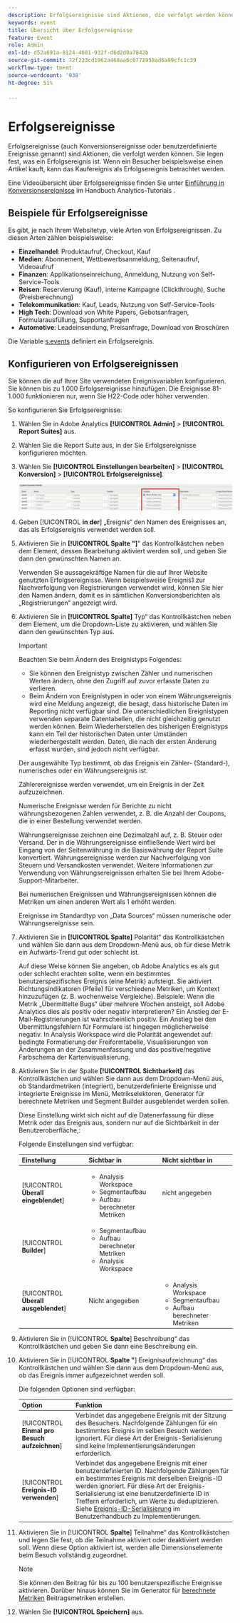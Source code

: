 ```yaml
---
description: Erfolgsereignisse sind Aktionen, die verfolgt werden können. Sie legen fest, was ein Erfolgsereignis ist. Wenn ein Besucher beispielsweise einen Artikel kauft, kann das Kaufereignis als Erfolgsereignis betrachtet werden.
keywords: event
title: Übersicht über Erfolgsereignisse
feature: Event
role: Admin
exl-id: d52a691a-8124-4601-932f-d6d2d0a7842b
source-git-commit: 72f223cd1962a468aa6c0772958ad6a99cfc1c39
workflow-type: tm+mt
source-wordcount: '938'
ht-degree: 51%

---
```


# Erfolgsereignisse

Erfolgsereignisse (auch Konversionsereignisse oder benutzerdefinierte Ereignisse genannt) sind Aktionen, die verfolgt werden können. Sie legen fest, was ein Erfolgsereignis ist. Wenn ein Besucher beispielsweise einen Artikel kauft, kann das Kaufereignis als Erfolgsereignis betrachtet werden.

Eine Videoübersicht über Erfolgsereignisse finden Sie unter [Einführung in Konversionsereignisse](https://experienceleague.adobe.com/en/docs/analytics-learn/tutorials/analysis-workspace/metrics/introduction-to-conversion-events) im Handbuch Analytics-Tutorials .

## Beispiele für Erfolgsereignisse

Es gibt, je nach Ihrem Websitetyp, viele Arten von Erfolgsereignissen. Zu diesen Arten zählen beispielsweise:

* **Einzelhandel**: Produktaufruf, Checkout, Kauf
* **Medien**: Abonnement, Wettbewerbsanmeldung, Seitenaufruf, Videoaufruf
* **Finanzen**: Applikationseinreichung, Anmeldung, Nutzung von Self-Service-Tools
* **Reisen**: Reservierung (Kauf), interne Kampagne (Clickthrough), Suche (Preisberechnung)
* **Telekommunikation**: Kauf, Leads, Nutzung von Self-Service-Tools
* **High Tech**: Download von White Papers, Gebotsanfragen, Formularausfüllung, Supportanfragen
* **Automotive**: Leadeinsendung, Preisanfrage, Download von Broschüren

Die Variable [s.events](https://experienceleague.adobe.com/docs/analytics/implementation/vars/page-vars/events/event-serialization.html?lang=de) definiert ein Erfolgsereignis.

## Konfigurieren von Erfolgsereignissen

Sie können die auf Ihrer Site verwendeten Ereignisvariablen konfigurieren. Sie können bis zu 1.000 Erfolgsereignisse hinzufügen. Die Ereignisse 81-1.000 funktionieren nur, wenn Sie H22-Code oder höher verwenden.

So konfigurieren Sie Erfolgsereignisse:

1. Wählen Sie in Adobe Analytics **[!UICONTROL Admin]** > **[!UICONTROL Report Suites]** aus.
1. Wählen Sie die Report Suite aus, in der Sie Erfolgsereignisse konfigurieren möchten.
1. Wählen Sie **[!UICONTROL Einstellungen bearbeiten]** > **[!UICONTROL Konversion]** > **[!UICONTROL Erfolgsereignisse]**.

   ![Ergebnis des Schritts](/help/admin/admin/c-manage-report-suites/c-edit-report-suites/conversion-var-admin/c-success-events/assets/success_event_page.png)

1. Geben [!UICONTROL **in der**] „Ereignis“ den Namen des Ereignisses an, das als Erfolgsereignis verwendet werden soll.

1. Aktivieren Sie in **[!UICONTROL Spalte &quot;]**&quot; das Kontrollkästchen neben dem Element, dessen Bearbeitung aktiviert werden soll, und geben Sie dann den gewünschten Namen an.

   Verwenden Sie aussagekräftige Namen für die auf Ihrer Website genutzten Erfolgsereignisse. Wenn beispielsweise Ereignis1 zur Nachverfolgung von Registrierungen verwendet wird, können Sie hier den Namen ändern, damit es in sämtlichen Konversionsberichten als „Registrierungen“ angezeigt wird.

1. Aktivieren Sie in **[!UICONTROL Spalte]** Typ“ das Kontrollkästchen neben dem Element, um die Dropdown-Liste zu aktivieren, und wählen Sie dann den gewünschten Typ aus.

   >[!IMPORTANT]
   >
   >Beachten Sie beim Ändern des Ereignistyps Folgendes:<ul><li>Sie können den Ereignistyp zwischen Zähler und numerischen Werten ändern, ohne den Zugriff auf zuvor erfasste Daten zu verlieren.</li><li>Beim Ändern von Ereignistypen in oder von einem Währungsereignis wird eine Meldung angezeigt, die besagt, dass historische Daten im Reporting nicht verfügbar sind. Die unterschiedlichen Ereignistypen verwenden separate Datentabellen, die nicht gleichzeitig genutzt werden können. Beim Wiederherstellen des bisherigen Ereignistyps kann ein Teil der historischen Daten unter Umständen wiederhergestellt werden. Daten, die nach der ersten Änderung erfasst wurden, sind jedoch nicht verfügbar.</li></ul>

   Der ausgewählte Typ bestimmt, ob das Ereignis ein Zähler- (Standard-), numerisches oder ein Währungsereignis ist. <p>Zählerereignisse werden verwendet, um ein Ereignis in der Zeit aufzuzeichnen.</p><p>Numerische Ereignisse werden für Berichte zu nicht währungsbezogenen Zahlen verwendet, z. B. die Anzahl der Coupons, die in einer Bestellung verwendet werden.</p> <p>Währungsereignisse zeichnen eine Dezimalzahl auf, z. B. Steuer oder Versand. Der in die Währungsereignisse einfließende Wert wird bei Eingang von der Seitenwährung in die Basiswährung der Report Suite konvertiert. Währungsereignisse werden zur Nachverfolgung von Steuern und Versandkosten verwendet. Weitere Informationen zur Verwendung von Währungsereignissen erhalten Sie bei Ihrem Adobe-Support-Mitarbeiter.<p>Bei numerischen Ereignissen und Währungsereignissen können die Metriken um einen anderen Wert als 1 erhöht werden.</p><p>Ereignisse im Standardtyp von „Data Sources“ müssen numerische oder Währungsereignisse sein.</p>

1. Aktivieren Sie in **[!UICONTROL Spalte]** Polarität“ das Kontrollkästchen und wählen Sie dann aus dem Dropdown-Menü aus, ob für diese Metrik ein Aufwärts-Trend gut oder schlecht ist.

   Auf diese Weise können Sie angeben, ob Adobe Analytics es als gut oder schlecht erachten sollte, wenn ein bestimmtes benutzerspezifisches Ereignis (eine Metrik) aufsteigt. Sie aktiviert Richtungsindikatoren (Pfeile) für verschiedene Metriken, um Kontext hinzuzufügen (z. B. wochenweise Vergleiche).  Beispiele: Wenn die Metrik „Übermittelte Bugs“ über mehrere Wochen ansteigt, soll Adobe Analytics dies als positiv oder negativ interpretieren? Ein Anstieg der E-Mail-Registrierungen ist wahrscheinlich positiv. Ein Anstieg bei den Übermittlungsfehlern für Formulare ist hingegen möglicherweise negativ.  In Analysis Workspace wird die Polarität angewendet auf: bedingte Formatierung der Freiformtabelle, Visualisierungen von Änderungen an der Zusammenfassung und das positive/negative Farbschema der Kartenvisualisierung.

1. Aktivieren Sie in der Spalte **[!UICONTROL Sichtbarkeit]** das Kontrollkästchen und wählen Sie dann aus dem Dropdown-Menü aus, ob Standardmetriken (integriert), benutzerdefinierte Ereignisse und integrierte Ereignisse im Menü, Metrikselektoren, Generator für berechnete Metriken und Segment Builder ausgeblendet werden sollen.

   Diese Einstellung wirkt sich nicht auf die Datenerfassung für diese Metrik oder das Ereignis aus, sondern nur auf die Sichtbarkeit in der Benutzeroberfläche,:

   Folgende Einstellungen sind verfügbar:

   | Einstellung | Sichtbar in | Nicht sichtbar in |
   |---------|----------|---------|
   | [!UICONTROL **Überall eingeblendet**] | <ul><li>Analysis Workspace</li><li>Segmentaufbau</li><li>Aufbau berechneter Metriken</li></ul> | nicht angegeben |
   | [!UICONTROL **Builder**] | <ul><li>Segmentaufbau</li><li>Aufbau berechneter Metriken</li><li>Analysis Workspace</li></ul> |
   | [!UICONTROL **Überall ausgeblendet**] | Nicht angegeben | <ul><li>Analysis Workspace</li><li>Segmentaufbau</li><li>Aufbau berechneter Metriken</li></ul> |

1. Aktivieren Sie in [!UICONTROL **Spalte**] Beschreibung“ das Kontrollkästchen und geben Sie dann eine Beschreibung ein.
1. Aktivieren Sie in [!UICONTROL **Spalte &quot;**] Ereignisaufzeichnung“ das Kontrollkästchen und wählen Sie dann aus dem Dropdown-Menü aus, ob das Ereignis immer aufgezeichnet werden soll.

   Die folgenden Optionen sind verfügbar:

   | Option | Funktion |
   |---------|----------|
   | [!UICONTROL **Einmal pro Besuch aufzeichnen**] | Verbindet das angegebene Ereignis mit der Sitzung des Besuchers. Nachfolgende Zählungen für ein bestimmtes Ereignis im selben Besuch werden ignoriert. Für diese Art der Ereignis-Serialisierung sind keine Implementierungsänderungen erforderlich. |
   | [!UICONTROL **Ereignis-ID verwenden**] | Verbindet das angegebene Ereignis mit einer benutzerdefinierten ID. Nachfolgende Zählungen für ein bestimmtes Ereignis mit derselben Ereignis-ID werden ignoriert. Für diese Art der Ereignis-Serialisierung ist eine benutzerdefinierte ID in Treffern erforderlich, um Werte zu deduplizieren. Siehe [Ereignis-ID-Serialisierung](/help/implement/vars/page-vars/events/event-serialization.md) im Benutzerhandbuch zu Implementierungen. |

1. Aktivieren Sie in [!UICONTROL **Spalte**] Teilnahme“ das Kontrollkästchen und legen Sie fest, ob die Teilnahme aktiviert oder deaktiviert werden soll. Wenn diese Option aktiviert ist, werden alle Dimensionselemente beim Besuch vollständig zugeordnet.

   >[!NOTE]
   >
   >Sie können den Beitrag für bis zu 100 benutzerspezifische Ereignisse aktivieren. Darüber hinaus können Sie im Generator für [berechnete Metriken](/help/components/c-calcmetrics/c-workflow/cm-workflow/c-build-metrics/participation-metric.md) Beitragsmetriken erstellen.

1. Wählen Sie **[!UICONTROL Speichern]** aus.
